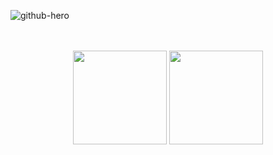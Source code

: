 ![github-hero](https://github.com/vvladek/vvladek/assets/92429825/7e5abb65-09d0-45f0-a1ad-b3e27b39f9d7)
</br>
</br>
</br>
<p align="center">
  <a href="https://www.linkedin.com/in/vvladek/"><img src="https://github.com/vvladek/vvladek/assets/92429825/395f5f05-1556-4edd-9072-3a3e8c39d68b" width="150" /></a>
  <a href="mailto:wladek.developer@gmail.com"><img src="https://github.com/vvladek/vvladek/assets/92429825/6c1b1c7b-c5ea-4f30-a528-69788f186d62" width="150" /></a>
</p>
</br>
</br>
